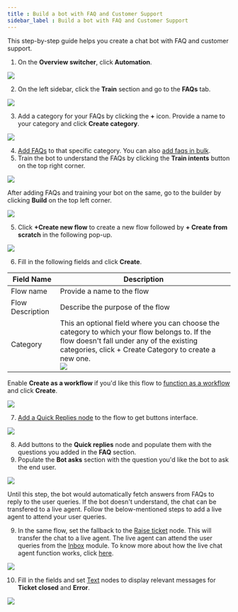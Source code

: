 ```yaml
---
title : Build a bot with FAQ and Customer Support
sidebar_label : Build a bot with FAQ and Customer Support
---
```


This step-by-step guide helps you create a chat bot with FAQ and customer support.

1. On the **Overview switcher**, click **Automation**.

![](https://i.imgur.com/tCFgOdr.png)

2. On the left sidebar, click the **Train** section and go to the **FAQs** tab.

![](https://i.imgur.com/PNwWUBi.png)

3. Add a category for your FAQs by clicking the **+** icon. Provide a name to your category and click **Create category**.

![](https://i.imgur.com/cp3AcrV.png)

4. [Add FAQs](https://docs.yellow.ai/docs/platform_concepts/studio/train/add-faqs#-1-add-faqs) to that specific category. You can also [add faqs in bulk](https://docs.yellow.ai/docs/platform_concepts/studio/train/add-faqs#-2-add-faqs-in-bulk).
8. Train the bot to understand the FAQs by clicking the **Train intents** button on the top right corner.

![](https://i.imgur.com/HlUbhk2.png)


After adding FAQs and training your bot on the same, go to the builder by clicking **Build** on the top left corner.

![](https://i.imgur.com/aZRSHfd.png)


5. Click **+Create new flow** to create a new flow followed by **+ Create from scratch** in the following pop-up.

![](https://i.imgur.com/QtL334V.png)


6. Fill in the following fields and click **Create**.



| Field Name | Description | 
| -------- | -------- | 
| Flow name | Provide a name to the flow | 
|Flow Description| Describe the purpose of the flow|
|Category| This an optional field where you can choose the category to which your flow belongs to. If the flow doesn't fall under any of the existing categories, click + Create Category to create a new one. <br/>![](https://i.imgur.com/Hp6GIsJ.png)|

Enable **Create as a workflow** if you'd like this flow to [function as a workflow](https://docs.yellow.ai/docs/platform_concepts/studio/build/Flows/journeys#-21-workflow---a-variant-of-flow) and click **Create**.


![](https://i.imgur.com/sJ3PTHt.png)


7. [Add a Quick Replies node](https://docs.yellow.ai/docs/platform_concepts/studio/build/nodes/message-nodes1/message-nodes) to the flow to get buttons interface.

![](https://i.imgur.com/PpFPS7n.png)

8. Add buttons to the **Quick replies** node and populate them with the questions you added in the **FAQ** section.
15. Populate the **Bot asks** section with the question you'd like the bot to ask the end user.

![](https://i.imgur.com/qh69S16.png)


Until this step, the bot would automatically fetch answers from FAQs to reply to the user queries. If the bot doesn't understand, the chat can be transfered to a live agent. Follow the below-mentioned steps to add a live agent to attend your user queries.

9. In the same flow, set the fallback to the [Raise ticket](https://docs.yellow.ai/docs/platform_concepts/studio/build/nodes/action-nodes-overview/raise-ticket) node.  This will transfer the chat to a live agent. The live agent can attend the user queries from the [Inbox](https://docs.yellow.ai/docs/platform_concepts/inbox) module. To know more about how the live chat agent function works, click [here](https://docs.yellow.ai/docs/platform_concepts/inbox/inbox_setup/inboxdemo).

![](https://i.imgur.com/stH4NCN.png)


10. Fill in the fields and set [Text](https://docs.yellow.ai/docs/platform_concepts/studio/build/nodes/message-nodes1/message-nodes) nodes to display relevant messages for **Ticket closed** and **Error**.

![](https://i.imgur.com/OWo4sdS.png)








